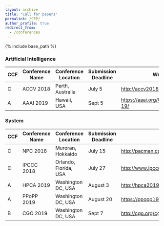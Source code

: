 ```yaml
---
layout: archive
title: "Call for papers"
permalink: /CFP/
author_profile: true
redirect_from:
  - /conferences
---
```


{% include base_path %}

### Artificial Intelligence
|  CCF | Conference Name | Conference Location | Submission Deadline | Website |
| ------------ | ------------ |  ------------ |  ------------ |  ------------ |
| C | ACCV 2018 | Perth, Australia | July 5 | http://accv2018.net/ |
| A | AAAI 2019 | Hawaii, USA | Sept 5 | https://aaai.org/Conferences/AAAI-19/ |

### System
|  CCF | Conference Name | Conference Location | Submission Deadline | Website |
| ------------ | ------------ |  ------------ |  ------------ |  ------------ |
| C | NPC 2018 | Muroran, Hokkaido | July 15 | http://pacman.cs.tsinghua.edu.cn/npc2018/ |
| C | IPCCC 2018 | Orlando, Florida, USA | July 27 | http://www.ipccc.org/ |
| A | HPCA 2019 | Washington DC, USA| August 3 |http://hpca2019.seas.gwu.edu/ |
| A | PPoPP 2019 | Washington DC, USA| August 20 | https://ppopp19.sigplan.org/home |
| B | CGO 2019 | Washington DC, USA | Sept 7 | http://cgo.org/cgo2019/ |
